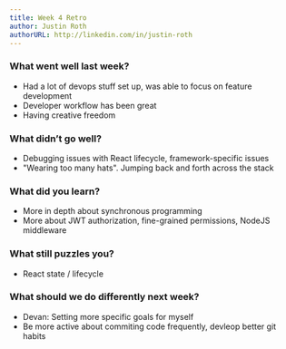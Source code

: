 ```yaml
---
title: Week 4 Retro
author: Justin Roth
authorURL: http://linkedin.com/in/justin-roth
---
```


### What went well last week?
- Had a lot of devops stuff set up, was able to focus on feature development
- Developer workflow has been great
- Having creative freedom

### What didn’t go well?
- Debugging issues with React lifecycle, framework-specific issues
- "Wearing too many hats". Jumping back and forth across the stack

### What did you learn?
- More in depth about synchronous programming
- More about JWT authorization, fine-grained permissions, NodeJS middleware

### What still puzzles you?
- React state / lifecycle

### What should we do differently next week?
- Devan: Setting more specific goals for myself
- Be more active about commiting code frequently, devleop better git habits
